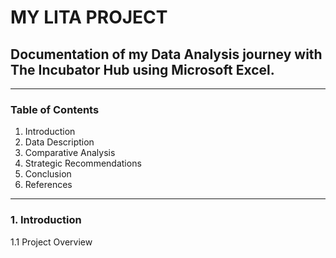 # MY LITA PROJECT
## Documentation of my Data Analysis journey with The Incubator Hub using Microsoft Excel.
-----
### Table of Contents
1) Introduction
2) Data Description
3) Comparative Analysis
4) Strategic Recommendations
5) Conclusion
6) References
-------
### 1. Introduction
1.1 Project Overview
